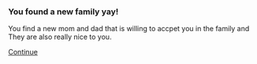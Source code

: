 ### You found a new family yay!

You find a new mom and dad that is willing to accpet you in the family and They are also really nice to you.

[Continue](../life-from-both-options/sad-life.md)
